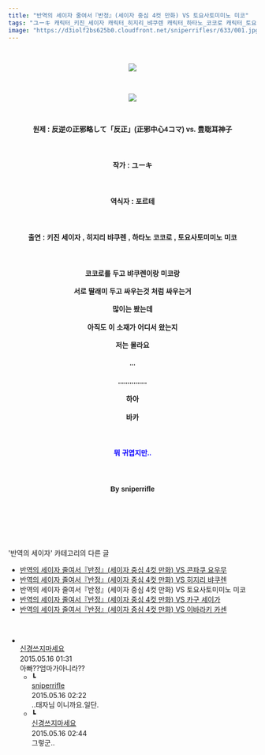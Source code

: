 ```yaml
---
title: "반역의 세이자 줄여서『반정』(세이자 중심 4컷 만화) VS 토요사토미미노 미코"
tags: "ユーキ 캐릭터_키진_세이자 캐릭터_히지리_뱌쿠렌 캐릭터_하타노_코코로 캐릭터_토요사토미미노_미코 반역의_세이자"
image: "https://d3iolf2bs625b0.cloudfront.net/sniperriflesr/633/001.jpg"
---
```

<div class="article">
<p style="TEXT-ALIGN: center"><br/></p>
<p style="text-align: center;"><img src="{{ site.imgserver3 }}/sniperriflesr/633/001.jpg"/></p>
<p style="TEXT-ALIGN: center"><br/></p>
<p style="text-align: center;"><img src="{{ site.imgserver3 }}/sniperriflesr/633/002.jpg"/></p>
<p style="text-align: center;"><br/></p>
<p style="text-align: center;"><b style="font-family: 돋움, dotum, verdana, sans-serif; line-height: 1.6;">원제 : 反逆の正邪略して「反正」(正邪中心4コマ) vs. </b><font face="돋움, dotum, verdana, sans-serif"><b>豊聡耳神子</b></font></p>
<p style="line-height: 1.6; font-family: 돋움, dotum, verdana, sans-serif; text-align: center;"><b style="line-height: 1.6;"><br/></b></p>
<p style="line-height: 1.6; font-family: 돋움, dotum, verdana, sans-serif; text-align: center;"><b>작가 : ユーキ</b></p>
<p style="line-height: 1.6; font-family: 돋움, dotum, verdana, sans-serif; text-align: center;"><b><br/></b></p>
<p style="line-height: 1.6; font-family: 돋움, dotum, verdana, sans-serif; text-align: center;"><b>역식자 : 포르테</b></p>
<p style="line-height: 1.6; font-family: 돋움, dotum, verdana, sans-serif; text-align: center;"><b><br/></b></p>
<p style="line-height: 1.6; font-family: 돋움, dotum, verdana, sans-serif; text-align: center;"><b>출연 : 키진 세이자 , 히지리 뱌쿠렌 , 하타노 코코로 , 토요사토미미노 미코</b></p>
<p style="line-height: 1.6; font-family: 돋움, dotum, verdana, sans-serif; text-align: center;"><b><br/></b></p>
<p style="line-height: 1.6; font-family: 돋움, dotum, verdana, sans-serif; text-align: center;"><b><span style="; ">코코로를 두고 뱌쿠렌이랑 미코랑</span></b></p>
<p style="line-height: 1.6; font-family: 돋움, dotum, verdana, sans-serif; text-align: center;"><b><span style="; ">서로 딸래미 두고 싸우는것 처럼 싸우는거</span></b></p>
<p style="line-height: 1.6; font-family: 돋움, dotum, verdana, sans-serif; text-align: center;"><b><span style="; ">많이는 봤는데</span></b></p>
<p style="line-height: 1.6; font-family: 돋움, dotum, verdana, sans-serif; text-align: center;"><b><span style="; ">아직도 이 소재가 어디서 왔는지</span></b></p>
<p style="line-height: 1.6; font-family: 돋움, dotum, verdana, sans-serif; text-align: center;"><b><span style="; ">저는 몰라요</span></b></p>
<p style="line-height: 1.6; font-family: 돋움, dotum, verdana, sans-serif; text-align: center;"><b><span style="; ">...</span></b></p>
<p style="line-height: 1.6; font-family: 돋움, dotum, verdana, sans-serif; text-align: center;"><b><span style="; ">...............</span></b></p>
<p style="line-height: 1.6; font-family: 돋움, dotum, verdana, sans-serif; text-align: center;"><b><span style="; ">하아</span></b></p>
<p style="line-height: 1.6; font-family: 돋움, dotum, verdana, sans-serif; text-align: center;"><b><span style="; ">바카</span></b></p>
<p style="line-height: 1.6; font-family: 돋움, dotum, verdana, sans-serif; text-align: center;"><b><span style="; "><br/></span></b></p>
<p style="line-height: 1.6; font-family: 돋움, dotum, verdana, sans-serif; text-align: center;"><font color="#0900ff"><b>뭐 귀엽지만..</b></font></p>
<p style="line-height: 1.6; font-family: 돋움, dotum, verdana, sans-serif; text-align: center;"><b><br/></b></p>
<p style="line-height: 1.6; font-family: 돋움, dotum, verdana, sans-serif; text-align: center;"><b><span style="; ">By sniperrifle</span></b></p>
<p style="text-align: center;"><br/></p>
<p style="TEXT-ALIGN: center"><br/></p>
</div><br/>
<div class="another">
<p>'반역의 세이자' 카테고리의 다른 글</p>
<ul>
<li><a href="/sniperriflesr_635">반역의 세이자 줄여서『반정』(세이자 중심 4컷 만화) VS 콘파쿠 요우무</a></li>
<li><a href="/sniperriflesr_634">반역의 세이자 줄여서『반정』(세이자 중심 4컷 만화) VS 히지리 뱌쿠렌</a></li>
<li>반역의 세이자 줄여서『반정』(세이자 중심 4컷 만화) VS 토요사토미미노 미코</li>
<li><a href="/sniperriflesr_632">반역의 세이자 줄여서『반정』(세이자 중심 4컷 만화) VS 카구 세이가</a></li>
<li><a href="/sniperriflesr_631">반역의 세이자 줄여서『반정』(세이자 중심 4컷 만화) VS 이바라키 카센</a></li>
</ul>
</div><br/>
<div class="comment" id="commentListBlock_633" style="display:block"><ul><li class="firstCmt"><div class="opinionListMenu">
<div class="icon"><img alt="" class="myicon" src="http://i1.daumcdn.net/pimg/blog/p_img/mycon/basic_2.gif"/></div>
<div class="fl">
<a class="bold" href="http://blog.daum.net/ghcjf1001" target="_blank">신경쓰지마세요 </a>
<div style="width: 1px; height: 1px; overflow: hidden; visibility: hidden; border:1px solid red">
<span id="uname1581" style="display:none;">신경쓰지마세요</span>
<span id="pwd1581" style="display:none;"></span>
<span id="emailblog1581" name="http://blog.daum.net/ghcjf1001" style="display:none;"></span>
<span id="open1581" style="display:none">Y</span>
</div>
</div>
<div class="sDateTime">2015.05.16 01:31</div>
</div>
<div class="cont" id="Text1581">아빠??엄마가아니라??</div>
<div class="contReArea" id="inWrite1581" style="display:none;"></div>
<ul><li class="secondCmt"><div class="opinionListMenuRe" id="parent_1581">
<div class="reIcon">┗</div>
<div class="icon"><img alt="" class="myicon" src="http://cfile217.uf.daum.net/M21x21/23254B425446251B1045FF"/></div>
<div class="fl">
<a class="bold" href="http://blog.daum.net/sniperriflesr" target="_blank">sniperrifle </a>
<div style="width: 1px; height: 1px; overflow: hidden; visibility: hidden; border:1px solid red">
<span id="uname1589" style="display:none;">sniperrifle</span>
<span id="pwd1589" style="display:none;"></span>
<span id="emailblog1589" name="http://blog.daum.net/sniperriflesr" style="display:none;"></span>
<span id="open1589" style="display:none">Y</span>
</div>
</div>
<div class="sDateTime">2015.05.16 02:22</div>
</div>
<div class="contRe" id="Text1589">..태자님 이니까요.일단.</div>
<div class="contReReArea" id="inWrite1589" style="display:none;"></div>
</li><li class="secondCmt"><div class="opinionListMenuRe" id="parent_1581">
<div class="reIcon">┗</div>
<div class="icon"><img alt="" class="myicon" src="http://i1.daumcdn.net/pimg/blog/p_img/mycon/basic_2.gif"/></div>
<div class="fl">
<a class="bold" href="http://blog.daum.net/ghcjf1001" target="_blank">신경쓰지마세요 </a>
<div style="width: 1px; height: 1px; overflow: hidden; visibility: hidden; border:1px solid red">
<span id="uname1590" style="display:none;">신경쓰지마세요</span>
<span id="pwd1590" style="display:none;"></span>
<span id="emailblog1590" name="http://blog.daum.net/ghcjf1001" style="display:none;"></span>
<span id="open1590" style="display:none">Y</span>
</div>
</div>
<div class="sDateTime">2015.05.16 02:44</div>
</div>
<div class="contRe" id="Text1590">그렇군..</div>
<div class="contReReArea" id="inWrite1590" style="display:none;"></div>
</li></ul></li></ul>
</div><br/>
<br/>
<p id="refer"></p>
<br/>
